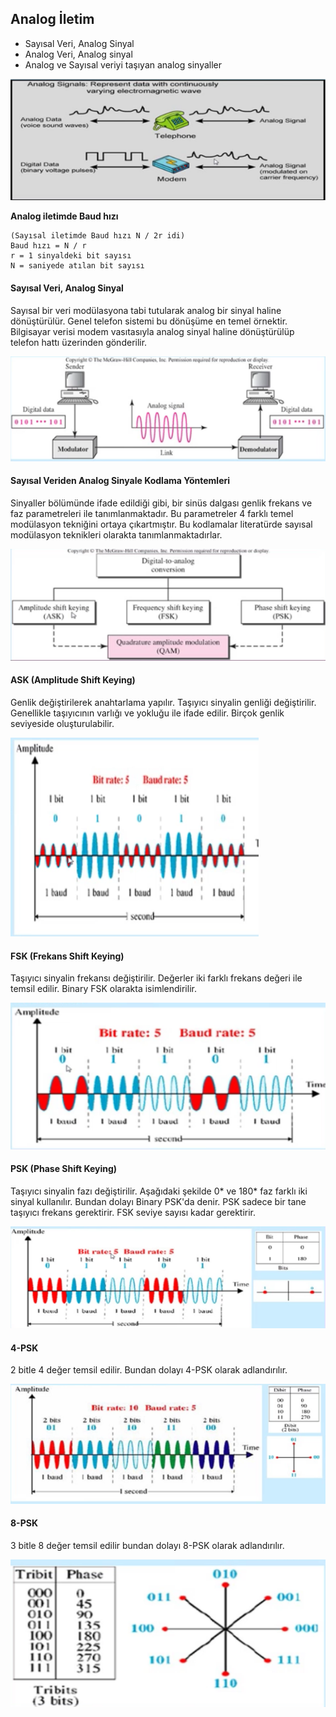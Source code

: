 Analog İletim
------
* Sayısal Veri, Analog Sinyal
* Analog Veri, Analog sinyal
* Analog ve Sayısal veriyi taşıyan analog sinyaller

![](analog-iletim.png)

**Analog iletimde Baud hızı**

```
(Sayısal iletimde Baud hızı N / 2r idi)
Baud hızı = N / r
r = 1 sinyaldeki bit sayısı
N = saniyede atılan bit sayısı
```

#### Sayısal Veri, Analog Sinyal
Sayısal bir veri modülasyona tabi tutularak analog bir sinyal haline dönüştürülür. Genel telefon sistemi bu dönüşüme en temel örnektir. Bilgisayar verisi modem vasıtasıyla analog sinyal haline dönüştürülüp telefon hattı üzerinden gönderilir.

![](modem.png)

#### Sayısal Veriden Analog Sinyale Kodlama Yöntemleri
Sinyaller bölümünde ifade edildiği gibi, bir sinüs dalgası genlik frekans ve faz parametreleri ile tanımlanmaktadır. Bu parametreler 4 farklı temel modülasyon tekniğini ortaya çıkartmıştır. Bu kodlamalar literatürde sayısal modülasyon teknikleri olarakta tanımlanmaktadırlar.

![](svasky.png)

#### ASK (Amplitude Shift Keying)
Genlik değiştirilerek anahtarlama yapılır. Taşıyıcı sinyalin genliği değiştirilir. Genellikle taşıyıcının varlığı ve yokluğu ile ifade edilir. Birçok genlik seviyeside oluşturulabilir.

![](ask.png)

#### FSK (Frekans Shift Keying)
Taşıyıcı sinyalin frekansı değiştirilir. Değerler iki farklı frekans değeri ile temsil edilir. Binary FSK olarakta isimlendirilir.

![](fsk.png)

#### PSK (Phase Shift Keying)
Taşıyıcı sinyalin fazı değiştirilir. Aşağıdaki şekilde 0* ve 180* faz farklı iki sinyal kullanılır. Bundan dolayı Binary PSK'da  denir. PSK sadece bir tane taşıyıcı frekans gerektirir. FSK seviye sayısı kadar gerektirir.

![](psk.png)

#### 4-PSK
2 bitle 4 değer temsil edilir. Bundan dolayı 4-PSK olarak adlandırılır.

![](4psk.png)

#### 8-PSK
3 bitle 8 değer temsil edilir bundan dolayı 8-PSK olarak adlandırılır.

![](8psk.png)



